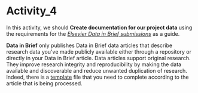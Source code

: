 # Activity_4

In this activity, we should **Create documentation for our project data** using the requirements for the [*Elsevier Data in Brief submissions*](https://www.elsevier.com/journals/data-in-brief/2352-3409/guide-for-authors) as a guide. 

**Data in Brief** only publishes Data in Brief data articles that describe research data you've made publicly available either through a repository or directly in your Data in Brief article. Data articles support original research. They improve research integrity and reproducibility by making the data available and discoverable and reduce unwanted duplication of research.  Indeed, there is a [template](https://www.elsevier.com/__data/promis_misc/DIB%20Article%20Template%203.2.1.docx) file that you need to complete according to the article that is being processed.
 

 


